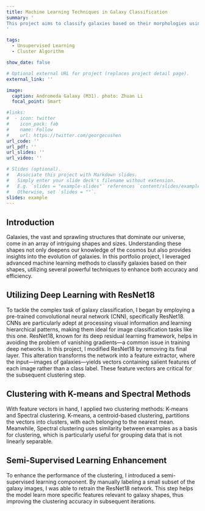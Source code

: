 ```yaml
---
title: Machine Learning Techniques in Galaxy Classification
summary: '
This project aims to classify galaxies based on their morphologies using advanced machine learning techniques.
'

tags:
  - Unsupervised Learning
  - Cluster Algorithm

show_date: false

# Optional external URL for project (replaces project detail page).
external_link: ''

image:
  caption: Andromeda Galaxy (M31). photo: Zhuan Li
  focal_point: Smart

#links:
#  - icon: twitter
#    icon_pack: fab
#    name: Follow
#    url: https://twitter.com/georgecushen
url_code: ''
url_pdf: ''
url_slides: ''
url_video: ''

# Slides (optional).
#   Associate this project with Markdown slides.
#   Simply enter your slide deck's filename without extension.
#   E.g. `slides = "example-slides"` references `content/slides/example-slides.md`.
#   Otherwise, set `slides = ""`.
slides: example
---
```


## Introduction
Galaxies, the vast and sprawling structures that dominate our universe, come in an array of intriguing shapes and sizes. Understanding these shapes not only deepens our knowledge of the cosmos but also provides insights into the evolution of galaxies. In this portfolio project, I leveraged advanced machine learning methods to classify galaxies based on their shapes, utilizing several powerful techniques to enhance both accuracy and efficiency.

## Utilizing Deep Learning with ResNet18
To tackle the complex task of galaxy classification, I began by employing a pre-trained convolutional neural network (CNN), specifically ResNet18. CNNs are particularly adept at processing visual information and learning hierarchical patterns, making them ideal for image classification tasks like this one. ResNet18, known for its deep residual learning framework, helps in avoiding the problem of vanishing gradients—a common issue in training deep networks.
In this project, I modified ResNet18 by removing its final layer. This alteration transforms the network into a feature extractor, where the input—images of galaxies—yields vectors containing salient features of each image rather than a class label. These feature vectors are critical for the subsequent clustering step.

## Clustering with K-means and Spectral Methods
With feature vectors in hand, I applied two clustering methods: K-means and Spectral clustering. K-means, a centroid-based clustering, partitions the vectors into clusters, with each belonging to the nearest mean. Meanwhile, Spectral clustering uses similarity between examples as a basis for clustering, which is particularly useful for grouping data that is not linearly separable.

## Semi-Supervised Learning Enhancement
To enhance the performance of the clustering, I introduced a semi-supervised learning component. By manually labeling a small subset of the galaxy images, I was able to retrain the ResNet18 network. This step helps the model learn more specific features relevant to galaxy shapes, thus improving the clustering accuracy in subsequent iterations.

